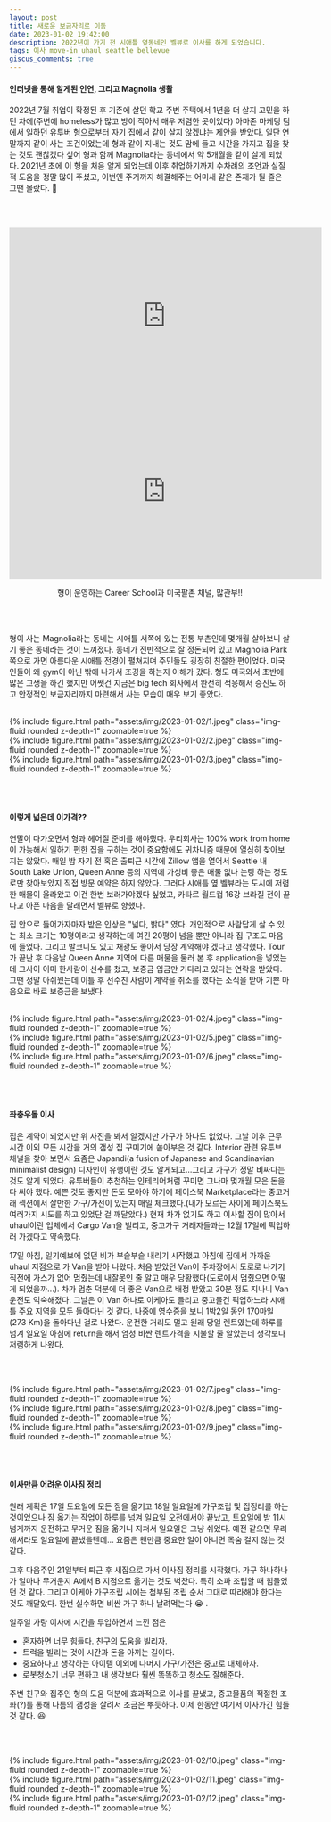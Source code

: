 ```yaml
---
layout: post
title: 새로운 보금자리로 이동
date: 2023-01-02 19:42:00
description: 2022년이 가기 전 시애틀 옆동네인 벨뷰로 이사를 하게 되었습니다.
tags: 이사 move-in uhaul seattle bellevue
giscus_comments: true
---
```


#### 인터넷을 통해 알게된 인연, 그리고 Magnolia 생활
2022년 7월 취업이 확정된 후 기존에 살던 학교 주변 주택에서 1년을 더 살지 고민을 하던 차에(주변에 homeless가 많고 방이 작아서 매우 저렴한 곳이었다) 아마존 마케팅 팀에서 일하던 유투버 형으로부터 자기 집에서 같이 살지 않겠냐는 제안을 받았다. 일단 연말까지 같이 사는 조건이었는데 형과 같이 지내는 것도 맘에 들고 시간을 가지고 집을 찾는 것도 괜찮겠다 싶어 형과 함께 Magnolia라는 동네에서 약 5개월을 같이 살게 되었다. 2021년 초에 이 형을 처음 알게 되었는데 이후 취업하기까지 수차례의 조언과 실질적 도움을 정말 많이 주셨고, 이번엔 주거까지 해결해주는 어미새 같은 존재가 될 줄은 그땐 몰랐다. :angel: 

<br><br>

<p style="text-align:center;">
    <iframe width="560" height="315" src="https://www.youtube.com/embed/1wa5gWLwG3I" title="YouTube video player" frameborder="0" allow="accelerometer; autoplay; clipboard-write; encrypted-media; gyroscope; picture-in-picture" allowfullscreen></iframe>
    <iframe width="560" height="315" src="https://www.youtube.com/embed/-a_dobgBE88" title="YouTube video player" frameborder="0" allow="accelerometer; autoplay; clipboard-write; encrypted-media; gyroscope; picture-in-picture" allowfullscreen></iframe>
    <div>
        <p style="text-align:center;">형이 운영하는 Career School과 미국팔촌 채널, 많관부!!</p>
    </div>
</p>

<br><br>

형이 사는 Magnolia라는 동네는 시애틀 서쪽에 있는 전통 부촌인데 몇개월 살아보니 살기 좋은 동네라는 것이 느껴졌다. 동네가 전반적으로 잘 정돈되어 있고 Magnolia Park 쪽으로 가면 아름다운 시애틀 전경이 펼쳐지며 주민들도 굉장히 친절한 편이었다. 미국인들이 왜 gym이 아닌 밖에 나가서 조깅을 하는지 이해가 갔다. 형도 미국와서 초반에 많은 고생을 하긴 했지만 어쨋건 지금은 big tech 회사에서 완전히 적응해서 승진도 하고 안정적인 보금자리까지 마련해서 사는 모습이 매우 보기 좋았다.
<br><br>

<div class="row mt-3">
    <div class="col-sm mt-3 mt-md-0">
        {% include figure.html path="assets/img/2023-01-02/1.jpeg" class="img-fluid rounded z-depth-1" zoomable=true %}
    </div>
    <div class="col-sm mt-3 mt-md-0">
        {% include figure.html path="assets/img/2023-01-02/2.jpeg" class="img-fluid rounded z-depth-1" zoomable=true %}
    </div>
    <div class="col-sm mt-3 mt-md-0">
        {% include figure.html path="assets/img/2023-01-02/3.jpeg" class="img-fluid rounded z-depth-1" zoomable=true %}
    </div>
</div>

<br><br>

#### 이렇게 넓은데 이가격??
연말이 다가오면서 형과 헤어질 준비를 해야했다. 우리회사는 100% work from home이 가능해서 일하기 편한 집을 구하는 것이 중요함에도 귀차니즘 때문에 열심히 찾아보지는 않았다. 매일 밤 자기 전 혹은 출퇴근 시간에 Zillow 앱을 열어서 Seattle 내 South Lake Union, Queen Anne 등의 지역에 가성비 좋은 매물 없나 눈팅 하는 정도로만 찾아보았지 직접 방문 예약은 하지 않았다. 그러다 시애틀 옆 벨뷰라는 도시에 저렴한 매물이 올라왔고 이건 한번 보러가야겠다 싶었고, 카타르 월드컵 16강 브라질 전이 끝나고 아픈 마음을 달래면서 벨뷰로 향했다.

집 안으로 들어가자마자 받은 인상은 "넓다, 밝다" 였다. 개인적으로 사람답게 살 수 있는 최소 크기는 10평이라고 생각하는데 여긴 20평이 넘을 뿐만 아니라 집 구조도 마음에 들었다. 그리고 발코니도 있고 채광도 좋아서 당장 계약해야 겠다고 생각했다. Tour가 끝난 후 다음날 Queen Anne 지역에 다른 매물을 둘러 본 후 application을 넣었는데 그사이 이미 한사람이 선수를 쳤고, 보증금 입금만 기다리고 있다는 연락을 받았다. 그땐 정말 아쉬웠는데 이틀 후 선수친 사람이 계약을 취소를 했다는 소식을 받아 기쁜 마음으로 바로 보증금을 보냈다.
<br><br>

<div class="row mt-3">
    <div class="col-sm mt-3 mt-md-0">
        {% include figure.html path="assets/img/2023-01-02/4.jpeg" class="img-fluid rounded z-depth-1" zoomable=true %}
    </div>
    <div class="col-sm mt-3 mt-md-0">
        {% include figure.html path="assets/img/2023-01-02/5.jpeg" class="img-fluid rounded z-depth-1" zoomable=true %}
    </div>
    <div class="col-sm mt-3 mt-md-0">
        {% include figure.html path="assets/img/2023-01-02/6.jpeg" class="img-fluid rounded z-depth-1" zoomable=true %}
    </div>
</div>

<br><br>

#### 좌충우돌 이사
집은 계약이 되었지만 위 사진을 봐서 알겠지만 가구가 하나도 없었다. 그날 이후 근무 시간 이외 모든 시간을 거의 갬성 집 꾸미기에 쏟아부은 것 같다. Interior 관련 유투브 채널을 찾아 보면서 요즘은 Japandi(a fusion of Japanese and Scandinavian minimalist design) 디자인이 유행이란 것도 알게되고...그리고 가구가 정말 비싸다는 것도 알게 되었다. 유투버들이 추천하는 인테리어처럼 꾸미면 그나마 몇개월 모은 돈을 다 써야 했다. 예쁜 것도 좋지만 돈도 모아야 하기에 페이스북 Marketplace라는 중고거래 섹션에서 살만한 가구/가전이 있는지 매일 체크했다.(내가 모르는 사이에 페이스북도 여러가지 시도를 하고 있었단 걸 깨달았다.) 현재 차가 없기도 하고 이사할 짐이 많아서 uhaul이란 업체에서 Cargo Van을 빌리고, 중고가구 거래자들과는 12월 17일에 픽업하러 가겠다고 약속했다.

17일 아침, 일기예보에 없던 비가 부슬부슬 내리기 시작했고 아침에 집에서 가까운 uhaul 지점으로 가 Van을 받아 나왔다. 처음 받았던 Van이 주차장에서 도로로 나가기 직전에 가스가 없어 멈췄는데 내잘못인 줄 알고 매우 당황했다(도로에서 멈췄으면 어떻게 되었을까...). 차가 멈춘 덕분에 더 좋은 Van으로 배정 받았고 30분 정도 지나니 Van 운전도 익숙해졌다. 그날은 이 Van 하나로 이케아도 들리고 중고물건 픽업하느라 시애틀 주요 지역을 모두 돌아다닌 것 같다. 나중에 영수증을 보니 1박2일 동안 170마일(273 Km)을 돌아다닌 걸로 나왔다. 운전한 거리도 멀고 원래 당일 렌트였는데 하루를 넘겨 일요일 아침에 return을 해서 엄청 비싼 렌트가격을 지불할 줄 알았는데 생각보다 저렴하게 나왔다.

<br><br>

<div class="row mt-3">
    <div class="col-sm mt-3 mt-md-0">
        {% include figure.html path="assets/img/2023-01-02/7.jpeg" class="img-fluid rounded z-depth-1" zoomable=true %}
    </div>
    <div class="col-sm mt-3 mt-md-0">
        {% include figure.html path="assets/img/2023-01-02/8.jpeg" class="img-fluid rounded z-depth-1" zoomable=true %}
    </div>
    <div class="col-sm mt-3 mt-md-0">
        {% include figure.html path="assets/img/2023-01-02/9.jpeg" class="img-fluid rounded z-depth-1" zoomable=true %}
    </div>
</div>

<br><br>

#### 이사만큼 어려운 이사짐 정리
원래 계획은 17일 토요일에 모든 짐을 옮기고 18일 일요일에 가구조립 및 집정리를 하는 것이었으나 짐 옮기는 작업이 하루를 넘겨 일요일 오전에서야 끝났고, 토요일에 밤 11시 넘게까지 운전하고 무거운 짐을 옮기니 지쳐서 일요일은 그냥 쉬었다. 예전 같으면 무리해서라도 일요일에 끝냈을텐데... 요즘은 왠만큼 중요한 일이 아니면 목숨 걸지 않는 것 같다.

그후 다음주인 21일부터 퇴근 후 새집으로 가서 이사짐 정리를 시작했다. 가구 하나하나가 얼마나 무거운지 A에서 B 지점으로 옮기는 것도 벅찼다. 특히 소파 조립할 때 힘들었던 것 같다. 그리고 이케아 가구조립 시에는 첨부된 조립 순서 그대로 따라해야 한다는 것도 깨달았다. 한번 실수하면 비싼 가구 하나 날려먹는다 :sob: .

일주일 가량 이사에 시간을 투입하면서 느낀 점은

* 혼자하면 너무 힘들다. 친구의 도움을 빌리자.
* 트럭을 빌리는 것이 시간과 돈을 아끼는 길이다.
* 중요하다고 생각하는 아이템 이외에 나머지 가구/가전은 중고로 대체하자.
* 로봇청소기 너무 편하고 내 생각보다 훨씬 똑똑하고 청소도 잘해준다.

주변 친구와 집주인 형의 도움 덕분에 효과적으로 이사를 끝냈고, 중고물품의 적절한 조화(?)를 통해 나름의 갬성을 살려서 조금은 뿌듯하다. 이제 한동안 여기서 이사가긴 힘들 것 같다. :satisfied:

<br><br>

<div class="row mt-3">
    <div class="col-sm mt-3 mt-md-0">
        {% include figure.html path="assets/img/2023-01-02/10.jpeg" class="img-fluid rounded z-depth-1" zoomable=true %}
    </div>
    <div class="col-sm mt-3 mt-md-0">
        {% include figure.html path="assets/img/2023-01-02/11.jpeg" class="img-fluid rounded z-depth-1" zoomable=true %}
    </div>
    <div class="col-sm mt-3 mt-md-0">
        {% include figure.html path="assets/img/2023-01-02/12.jpeg" class="img-fluid rounded z-depth-1" zoomable=true %}
    </div>
</div>
